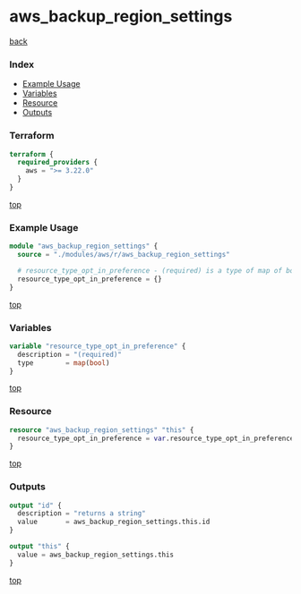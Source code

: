 # aws_backup_region_settings

[back](../aws.md)

### Index

- [Example Usage](#example-usage)
- [Variables](#variables)
- [Resource](#resource)
- [Outputs](#outputs)

### Terraform

```terraform
terraform {
  required_providers {
    aws = ">= 3.22.0"
  }
}
```

[top](#index)

### Example Usage

```terraform
module "aws_backup_region_settings" {
  source = "./modules/aws/r/aws_backup_region_settings"

  # resource_type_opt_in_preference - (required) is a type of map of bool
  resource_type_opt_in_preference = {}
}
```

[top](#index)

### Variables

```terraform
variable "resource_type_opt_in_preference" {
  description = "(required)"
  type        = map(bool)
}
```

[top](#index)

### Resource

```terraform
resource "aws_backup_region_settings" "this" {
  resource_type_opt_in_preference = var.resource_type_opt_in_preference
}
```

[top](#index)

### Outputs

```terraform
output "id" {
  description = "returns a string"
  value       = aws_backup_region_settings.this.id
}

output "this" {
  value = aws_backup_region_settings.this
}
```

[top](#index)